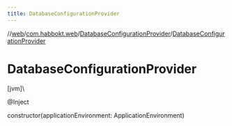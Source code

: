 ```yaml
---
title: DatabaseConfigurationProvider
---
```

//[web](../../../index.html)/[com.habbokt.web](../index.html)/[DatabaseConfigurationProvider](index.html)/[DatabaseConfigurationProvider](-database-configuration-provider.html)



# DatabaseConfigurationProvider



[jvm]\




@Inject



constructor(applicationEnvironment: ApplicationEnvironment)




